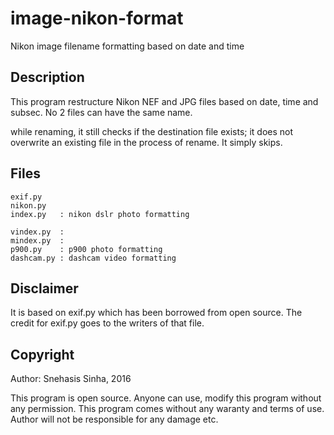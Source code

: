 image-nikon-format
==================

Nikon image filename formatting based on date and time


Description
-----------

This program restructure Nikon NEF and JPG files 
based on date, time and subsec. No 2 files can have
the same name.

while renaming, it still checks if the destination 
file exists; it does not overwrite an existing file
in the process of rename. It simply skips.


Files
-----

```
exif.py
nikon.py
index.py   : nikon dslr photo formatting

vindex.py  :
mindex.py  :
p900.py    : p900 photo formatting
dashcam.py : dashcam video formatting
```

Disclaimer
----------

It is based on exif.py which has been borrowed from 
open source. The credit for exif.py goes to the 
writers of that file.


Copyright
---------

Author: Snehasis Sinha, 2016

This program is open source. Anyone can use, modify
this program without any permission. This program
comes without any waranty and terms of use. Author
will not be responsible for any damage etc.
